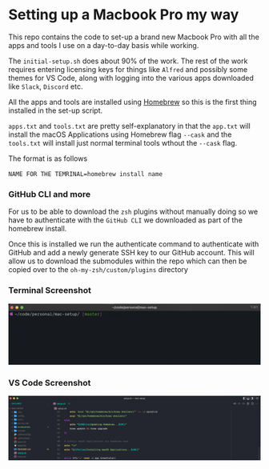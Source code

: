# Setting up a Macbook Pro my way

This repo contains the code to set-up a brand new Macbook Pro with all the apps and tools I use on a day-to-day basis while working.

The `initial-setup.sh` does about 90% of the work. The rest of the work requires entering licensing keys for things like `Alfred` and possibly some themes for VS Code, along with logging into the various apps downloaded like `Slack`, `Discord` etc.

All the apps and tools are installed using [Homebrew](https://brew.sh/) so this is the first thing installed in the set-up script.

`apps.txt` and `tools.txt` are pretty self-explanatory in that the `app.txt` will install the macOS Applications using Homebrew flag `--cask` and the `tools.txt` will install just normal terminal tools wthout the `--cask` flag.

The format is as follows
```
NAME FOR THE TEMRINAL=homebrew install name
```

### GitHub CLI and more

For us to be able to download the `zsh` plugins without manually doing so we have to authenticate with the `GitHub CLI` we downloaded as part of the homebrew install. 

Once this is installed we run the authenticate command to authenticate with GitHub and add a newly generate SSH key to our GitHub account. This will allow us to download the submodules within the repo which can then be copied over to the `oh-my-zsh/custom/plugins` directory


### Terminal Screenshot
![Terminal Screenshot](screenshots/terminal-ss.png)

### VS Code Screenshot
![Terminal Screenshot](screenshots/vs-code-ss.png)
